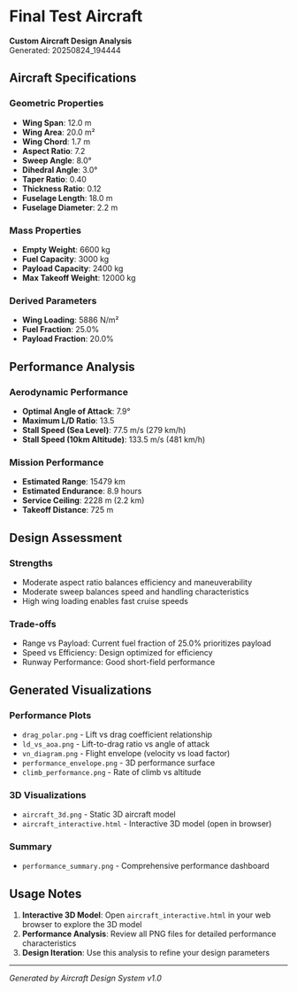 # Final Test Aircraft

**Custom Aircraft Design Analysis**  
Generated: 20250824_194444

## Aircraft Specifications

### Geometric Properties
- **Wing Span**: 12.0 m
- **Wing Area**: 20.0 m²
- **Wing Chord**: 1.7 m
- **Aspect Ratio**: 7.2
- **Sweep Angle**: 8.0°
- **Dihedral Angle**: 3.0°
- **Taper Ratio**: 0.40
- **Thickness Ratio**: 0.12
- **Fuselage Length**: 18.0 m
- **Fuselage Diameter**: 2.2 m

### Mass Properties
- **Empty Weight**: 6600 kg
- **Fuel Capacity**: 3000 kg
- **Payload Capacity**: 2400 kg
- **Max Takeoff Weight**: 12000 kg

### Derived Parameters
- **Wing Loading**: 5886 N/m²
- **Fuel Fraction**: 25.0%
- **Payload Fraction**: 20.0%

## Performance Analysis

### Aerodynamic Performance
- **Optimal Angle of Attack**: 7.9°
- **Maximum L/D Ratio**: 13.5
- **Stall Speed (Sea Level)**: 77.5 m/s (279 km/h)
- **Stall Speed (10km Altitude)**: 133.5 m/s (481 km/h)

### Mission Performance
- **Estimated Range**: 15479 km
- **Estimated Endurance**: 8.9 hours
- **Service Ceiling**: 2228 m (2.2 km)
- **Takeoff Distance**: 725 m

## Design Assessment

### Strengths
- Moderate aspect ratio balances efficiency and maneuverability
- Moderate sweep balances speed and handling characteristics
- High wing loading enables fast cruise speeds

### Trade-offs
- Range vs Payload: Current fuel fraction of 25.0% prioritizes payload
- Speed vs Efficiency: Design optimized for efficiency
- Runway Performance: Good short-field performance

## Generated Visualizations

### Performance Plots
- `drag_polar.png` - Lift vs drag coefficient relationship
- `ld_vs_aoa.png` - Lift-to-drag ratio vs angle of attack
- `vn_diagram.png` - Flight envelope (velocity vs load factor)
- `performance_envelope.png` - 3D performance surface
- `climb_performance.png` - Rate of climb vs altitude

### 3D Visualizations
- `aircraft_3d.png` - Static 3D aircraft model
- `aircraft_interactive.html` - Interactive 3D model (open in browser)

### Summary
- `performance_summary.png` - Comprehensive performance dashboard

## Usage Notes

1. **Interactive 3D Model**: Open `aircraft_interactive.html` in your web browser to explore the 3D model
2. **Performance Analysis**: Review all PNG files for detailed performance characteristics
3. **Design Iteration**: Use this analysis to refine your design parameters

---
*Generated by Aircraft Design System v1.0*
